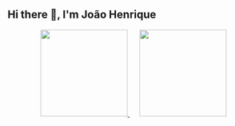 ## Hi there 👋, I'm João Henrique


<div align="center">
  <a href="https://github.com/joaohgp-dev">
    <img height="174" src="https://github-readme-stats.vercel.app/api?username=joaohgp-dev&show_icons=true&theme=gotham" />
  </a>
  &nbsp;&nbsp;&nbsp;&nbsp; <!-- Espaço invisível -->
  <a href="https://github.com/joaohgp-dev">
    <img height="174" src="https://github-readme-stats.vercel.app/api/top-langs/?username=joaohgp-dev&size_weight=0.5&count_weight=0.5&theme=gotham&layout=compact&card_width=320" />
  </a>
</div>
